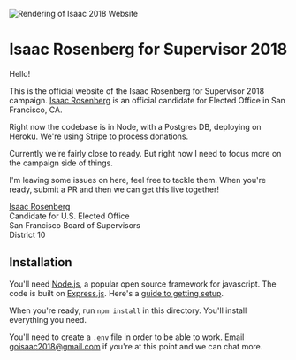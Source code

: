 ![Rendering of Isaac 2018 Website](https://raw.githubusercontent.com/supervisor2018/www/master/public/images/website.png)

# Isaac Rosenberg for Supervisor 2018

Hello! 

This is the official website of the Isaac Rosenberg for Supervisor 2018 campaign. [Isaac Rosenberg](https://facebook.com/2018Rosenberg) is an official candidate for Elected Office in San Francisco, CA.

Right now the codebase is in Node, with a Postgres DB, deploying on Heroku. We're using Stripe to process donations.

Currently we're fairly close to ready. But right now I need to focus more on the campaign side of things. 

I'm leaving some issues on here, feel free to tackle them. When you're ready, submit a PR and then we can get this live together!

[Isaac Rosenberg](https://facebook.com/2018Rosenberg) <br />
Candidate for U.S. Elected Office <br />
San Francisco Board of Supervisors <br />
District 10 

## Installation 

You'll need [Node.js](https://nodejs.org/), a popular open source framework for javascript. The code is built on [Express.js](https://expressjs.com/). Here's a [guide to getting setup](https://www.sitepoint.com/beginners-guide-node-package-manager/). 

When you're ready, run `npm install` in this directory. You'll install everything you need. 

You'll need to create a `.env` file in order to be able to work. Email goisaac2018@gmail.com if you're at this point and we can chat more.




